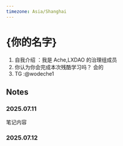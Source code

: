 ```yaml
---
timezone: Asia/Shanghai
---
```


# {你的名字}

1. 自我介绍 ：我是 Ache,LXDAO 的治理组成员
2. 你认为你会完成本次残酷学习吗？ 会的
3. TG :@wodeche1

## Notes

<!-- Content_START -->

### 2025.07.11

笔记内容

### 2025.07.12

<!-- Content_END -->
